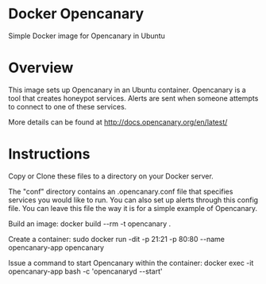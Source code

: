 # Docker Opencanary
Simple Docker image for Opencanary in Ubuntu

# Overview
This image sets up Opencanary in an Ubuntu container.  Opencanary is a tool that creates honeypot services.  Alerts are sent when someone attempts to connect to one of these services.

More details can be found at http://docs.opencanary.org/en/latest/

# Instructions
Copy or Clone these files to a directory on your Docker server.

The "conf" directory contains an .opencanary.conf file that specifies services you would like to run.  You can also set up alerts through this config file.  You can leave this file the way it is for a simple example of Opencanary.

Build an image:
docker build --rm -t opencanary .

Create a container:
sudo docker run -dit -p 21:21 -p 80:80 --name opencanary-app opencanary

Issue a command to start Opencanary within the container:
docker exec -it opencanary-app bash -c 'opencanaryd --start'
